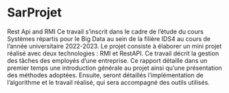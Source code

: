# SarProjet
Rest Api and RMI
Ce travail s’inscrit dans le cadre de l’étude du cours Systèmes répartis pour le Big Data au sein de la filière IDS4 au cours de l’année universitaire 2022-2023. Le projet consiste à élaborer un mini projet réalisé avec deux technologies : RMI et RestAPI. Ce travail décrit la gestion des tâches des employés d’une entreprise. 
Ce rapport détaille dans un premier temps une introduction générale au projet ainsi qu’une présentation des méthodes adoptées. Ensuite, seront détaillés l’implémentation de l’algorithme et le travail réalisé, qui sera accompagné des outils utilisés. 
